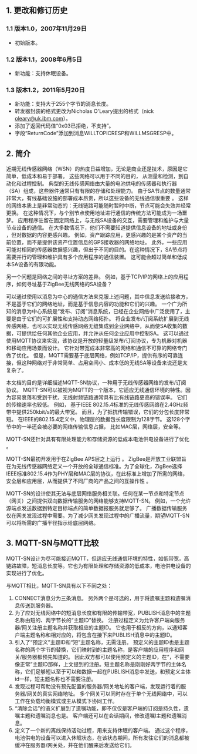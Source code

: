 ## 1. 更改和修订历史
### 1.1 版本1.0，2007年11月29日
- 初始版本。

### 1.2 版本1.1，2008年6月5日
- 新功能：支持休眠设备。

### 1.3 版本1.2，2011年5月20日
- 新功能：支持大于255个字节的消息长度。
- 转发器封装的格式更改为Nicholas O'Leary提出的格式（nick oleary@uk.ibm.com）。
- 添加了返回代码值“0x03已拒绝，不支持”。
- 字段“ReturnCode”添加到消息WILLTOPICRESP和WILLMSGRESP中。

## 2. 简介
近期无线传感器网络（WSN）的热度日益增加，无论是商业还是技术，原因是它简单，低成本和易于部署。 这些网络可以用于不同的目的， 从测量和检测，到自动化和过程控制。 典型的无线传感网络由大量的电池供电的传感器和执行器（SA）组成，这些器件通常只有有限的存储和处理能力。 由于SA节点的数量通常非常大，有线基础设施的部署成本昂贵，所以这些设备的无线通信很重要 。 这样的网络本质上是非常动态的：无线链路可能随时暂时中断，节点可能会失效并经常更换。 在这种情况下，与个别节点使用地址进行通信的传统方法可能成为一场噩梦。 应用程序驻留在固定网络上，与无线SA设备的交互，需要管理和维护与大量节点设备的通信。 在大多数情况下，他们不需要知道提供信息设备的地址或身份 ，但对数据的内容更感兴趣。 例如，资产跟踪应用，更感兴趣的是某个资产的当前位置，而不是提供该资产位置信息的GPS接收器的网络地址。 此外，一些应用可能对相同的传感器数据感兴趣，但出于不同的目的。在这种情况下，SA节点将需要并行的管理和维护具有多个应用程序的通信装置。 这可能会超过简单和低成本SA设备的有限功能。  

另一个问题是网络之间的寻址方案的差异。 例如，基于TCP/IP的网络上的应用程序，如何寻址基于ZigBee无线网络的SA设备？  

可以通过使用以消息为中心的通信方法来克服上述问题，其中信息发送给接收方，不是基于它们的网络地址，而是基于信息内容的功能和它们的兴趣。  一个广为所知的消息为中心系统是“发布、订阅”消息系统，已经在企业网络中广泛使用了，主要是由于它们的可扩展性和支持动态网络拓扑。 将企业发布/订阅系统扩展到无线传感网络，也可以实现无线传感网络无缝集成到企业网络中，从而使SA收集的数据，可提供给任何其他企业应用，并允许从任何企业应用中控制SA。 这可以通过使用MQTT协议来实现，该协议是开放的轻量级发布/订阅协议，专为机器对机器和移动应用场景而设计。 它针对带宽成本非常高的网络和通信不可靠的网络专门做了优化。 但是，MQTT需要基于底层网络，例如TCP/IP，提供有序的可靠连接，但这种网络对于非常简单、占用空间小、成本低的无线SA等设备来说还是太复杂了。   

本文档的目的是详细描述MQTT-SN协议，一种用于无线传感器网络的发布/订阅协议。 MQTT-SN可以被视为MQTT的一个版本，它适应无线通信环境的特性。因为容易衰落和受到干扰，无线射频链路通常具有比有线链路更高的错误率。 它们的传输速率也较低。 例如， 基于IEEE 802.15.4标准的无线传感网络在2.4GHz频带中提供250kbit/s的最大带宽。 而且，为了抵抗传输错误，它们的分包长度非常短。 在IEEE的802.15.4定义中，物理层的数据包长度限制为128字节。 这128个字节中的一半还会被必要的网络传输信息占据， 比如MAC层，网络层，安全等。   

MQTT-SN还针对具有有限处理能力和存储资源的低成本电池供电设备进行了优化 。  

MQTT-SN最初开发用于在ZigBee APS层之上运行 。 ZigBee是开放工业联盟旨在为无线传感器网络定义一个开放的全球通信标准。为了全球化，ZigBee选择IEEE标准802.15.4作为PHY层和MAC层的协议，在此标准上增加了所需的网络，安全层和应用层，从而提供了不同厂商的产品之间的互操作性 。  

MQTT-SN的设计使其无法与底层网络服务相关联。任何在某一节点和特定节点（网关）之间提供双向数据传输服务的网络能够支持MQTT-SN。 例如，一个允许源端点发送数据到特定目标端点的简单数据报服务就足够了。 广播数据传输服务仅在网关发现过程中需要。为了减少网关发现过程中的广播流量，期望MQTT-SN可以将所需的广播半径指示给底层网络。  

## 3. MQTT-SN与MQTT比较

MQTT-SN设计为尽可能接近MQTT，但适应无线通信环境的特性，如低带宽，高链路故障，短消息长度等。它也为有限处理和存储资源的低成本，电池供电设备的实现进行了优化。  

与MQTT相比，MQTT-SN具有以下不同之处：  

1. CONNECT消息分为三条消息。 另外两个是可选的，用于将遗嘱主题和遗嘱消息传送到服务器。  
2. 为了应对无线网络中的短消息长度和有限的传输带宽，PUBLISH消息中的主题名称由短的、两字节长的“主题ID”替换。 注册过程定义为允许客户端向服务器/网关注册主题名称并获取相应的主题ID。 它也用于相反的方向，以通知客户端主题名称和相对应的，将包含在接下来PUBLISH消息中的主题ID。   
3. 引入了“预定义”主题ID和“短”主题名称，无需注册。 预定义的主题ID也是主题名称的两个字节的替换，它们映射到的主题名称，是客户端的应用程序和网关/服务器都预先知道的。 因此双方都可以使用预定义的主题ID，在“，不需要像正常”主题ID那样，上文提到的注册。短主题名称是刚刚好两字节的主体名称，它们足够短以至于可以和数据一起在PUBLISH消息中发送，和预定义主体id一样，短主题名称也不需要注册。  
4. 发现过程可帮助没有预先配置的服务器/网关地址的客户端，发现运行着的服务器/网关的真实网络地址。 多个网关可以同时存在于单个无线网络中，可以工作在负载均衡模式或主从模式下协同工作。   
5. “清除会话”的语义扩展到了遗嘱功能，即不仅仅是客户端的订阅是持久性，遗嘱主题和遗嘱消息也是。 客户端还可以在会话期间，修改遗嘱l主题和遗嘱消息。   
6. 定义了一个新的离线保持活动过程，用来支持休眠的客户端。 通过这个程序， 电池供电的设备可以进入休眠状态，在该状态期间，所有发往它们的消息都被缓冲在服务器/网关处，并在他们醒来后发送给它们。  

